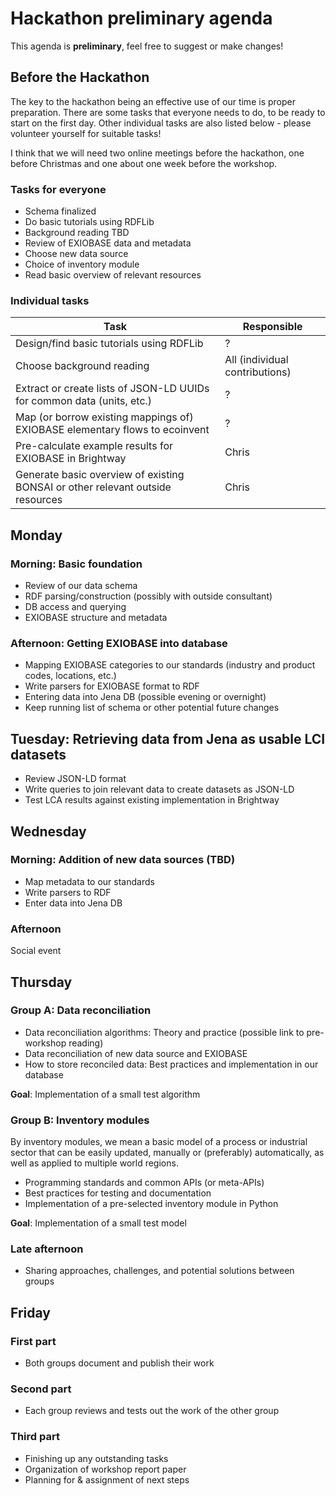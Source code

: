 # Hackathon preliminary agenda

This agenda is **preliminary**, feel free to suggest or make changes!

## Before the Hackathon

The key to the hackathon being an effective use of our time is proper preparation. There are some tasks that everyone needs to do, to be ready to start on the first day. Other individual tasks are also listed below - please volunteer yourself for suitable tasks!

I think that we will need two online meetings before the hackathon, one before Christmas and one about one week before the workshop.

### Tasks for everyone

* Schema finalized
* Do basic tutorials using RDFLib
* Background reading TBD
* Review of EXIOBASE data and metadata
* Choose new data source
* Choice of inventory module
* Read basic overview of relevant resources

### Individual tasks

| Task | Responsible |
| --- | --- |
| Design/find basic tutorials using RDFLib | ? |
| Choose background reading | All (individual contributions) |
| Extract or create lists of JSON-LD UUIDs for common data (units, etc.) | ? |
| Map (or borrow existing mappings of) EXIOBASE elementary flows to ecoinvent | ? |
| Pre-calculate example results for EXIOBASE in Brightway | Chris |
| Generate basic overview of existing BONSAI or other relevant outside resources | Chris |

## Monday

### Morning: Basic foundation

- Review of our data schema
- RDF parsing/construction (possibly with outside consultant)
- DB access and querying
- EXIOBASE structure and metadata

### Afternoon: Getting EXIOBASE into database

- Mapping EXIOBASE categories to our standards (industry and product codes, locations, etc.)
- Write parsers for EXIOBASE format to RDF
- Entering data into Jena DB (possible evening or overnight)
- Keep running list of schema or other potential future changes

## Tuesday: Retrieving data from Jena as usable LCI datasets

- Review JSON-LD format
- Write queries to join relevant data to create datasets as JSON-LD
- Test LCA results against existing implementation in Brightway

## Wednesday

### Morning: Addition of new data sources (TBD)

- Map metadata to our standards
- Write parsers to RDF
- Enter data into Jena DB

### Afternoon

Social event

## Thursday

### Group A: Data reconciliation

- Data reconciliation algorithms: Theory and practice (possible link to pre-workshop reading)
- Data reconciliation of new data source and EXIOBASE
- How to store reconciled data: Best practices and implementation in our database

**Goal**: Implementation of a small test algorithm

### Group B: Inventory modules

By inventory modules, we mean a basic model of a process or industrial sector that can be easily updated, manually or (preferably) automatically, as well as applied to multiple world regions.

- Programming standards and common APIs (or meta-APIs)
- Best practices for testing and documentation
- Implementation of a pre-selected inventory module in Python

**Goal**: Implementation of a small test model

### Late afternoon

- Sharing approaches, challenges, and potential solutions between groups

## Friday

### First part

- Both groups document and publish their work

### Second part

- Each group reviews and tests out the work of the other group

### Third part

- Finishing up any outstanding tasks
- Organization of workshop report paper
- Planning for & assignment of next steps
